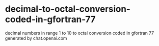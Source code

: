 # decimal-to-octal-conversion-coded-in-gfortran-77
decimal numbers in range 1 to 10 to octal conversion coded in gfortran 77 generated by chat.openai.com
